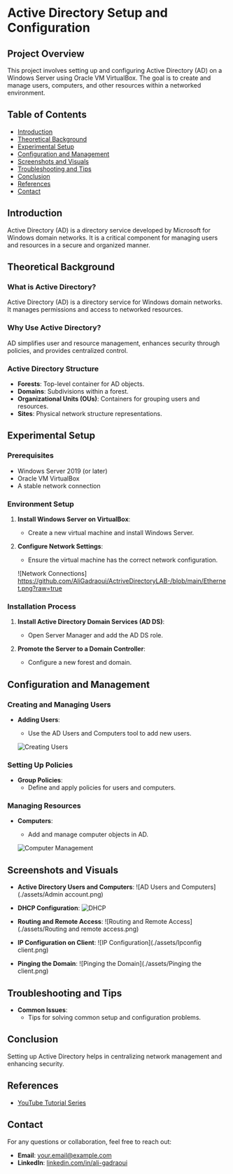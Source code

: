 # Active Directory Setup and Configuration

## Project Overview
This project involves setting up and configuring Active Directory (AD) on a Windows Server using Oracle VM VirtualBox. The goal is to create and manage users, computers, and other resources within a networked environment.

## Table of Contents
- [Introduction](#introduction)
- [Theoretical Background](#theoretical-background)
- [Experimental Setup](#experimental-setup)
- [Configuration and Management](#configuration-and-management)
- [Screenshots and Visuals](#screenshots-and-visuals)
- [Troubleshooting and Tips](#troubleshooting-and-tips)
- [Conclusion](#conclusion)
- [References](#references)
- [Contact](#contact)

## Introduction
Active Directory (AD) is a directory service developed by Microsoft for Windows domain networks. It is a critical component for managing users and resources in a secure and organized manner.

## Theoretical Background
### What is Active Directory?
Active Directory (AD) is a directory service for Windows domain networks. It manages permissions and access to networked resources.

### Why Use Active Directory?
AD simplifies user and resource management, enhances security through policies, and provides centralized control.

### Active Directory Structure
- **Forests**: Top-level container for AD objects.
- **Domains**: Subdivisions within a forest.
- **Organizational Units (OUs)**: Containers for grouping users and resources.
- **Sites**: Physical network structure representations.

## Experimental Setup
### Prerequisites
- Windows Server 2019 (or later)
- Oracle VM VirtualBox
- A stable network connection

### Environment Setup
1. **Install Windows Server on VirtualBox**:
   - Create a new virtual machine and install Windows Server.

2. **Configure Network Settings**:
   - Ensure the virtual machine has the correct network configuration.

   ![Network Connections] https://github.com/AliGadraoui/ActriveDirectoryLAB-/blob/main/Ethernet.png?raw=true

### Installation Process
1. **Install Active Directory Domain Services (AD DS)**:
   - Open Server Manager and add the AD DS role.

2. **Promote the Server to a Domain Controller**:
   - Configure a new forest and domain.

## Configuration and Management
### Creating and Managing Users
- **Adding Users**:
  - Use the AD Users and Computers tool to add new users.

  ![Creating Users](./assets/Users2.png)

### Setting Up Policies
- **Group Policies**:
  - Define and apply policies for users and computers.

### Managing Resources
- **Computers**:
  - Add and manage computer objects in AD.

  ![Computer Management](./assets/Client.png)

## Screenshots and Visuals
- **Active Directory Users and Computers**:
  ![AD Users and Computers](./assets/Admin account.png)

- **DHCP Configuration**:
  ![DHCP](./assets/DHCP.png)

- **Routing and Remote Access**:
  ![Routing and Remote Access](./assets/Routing and remote access.png)

- **IP Configuration on Client**:
  ![IP Configuration](./assets/Ipconfig client.png)

- **Pinging the Domain**:
  ![Pinging the Domain](./assets/Pinging the client.png)

## Troubleshooting and Tips
- **Common Issues**:
  - Tips for solving common setup and configuration problems.

## Conclusion
Setting up Active Directory helps in centralizing network management and enhancing security.

## References
- [YouTube Tutorial Series](https://www.youtube.com/watch?v=MHsI8hJmggI&list=PLqBeiU46hx1H--SNfTrohTOWeqkK-M2Y0)

## Contact
For any questions or collaboration, feel free to reach out:
- **Email**: [your.email@example.com](mailto:your.email@example.com)
- **LinkedIn**: [linkedin.com/in/ali-gadraoui](https://www.linkedin.com/in/ali-gadraoui)
